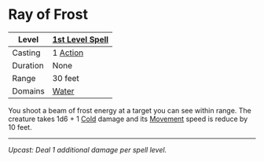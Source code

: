 # Ray of Frost

| Level    | [1st Level Spell](1st%20Level%20Spells.md)        |
| -------- | --------------------------------------------------- |
| Casting  | 1 [Action](../../../../Game%20Procedures/Action.md) |
| Duration | None                                                |
| Range    | 30 feet                                             |
| Domains  | [Water](../../../Spell%20Domains/Water.md)          |

You shoot a beam of frost energy at a target you can see within range. The creature takes 1d6 + 1 [Cold](../../../../Damage%20Types/Cold.md) damage and its [Movement](../../../../Game%20Procedures/Movement.md) speed is reduce by 10 feet.

---
*Upcast: Deal 1 additional damage per spell level.*